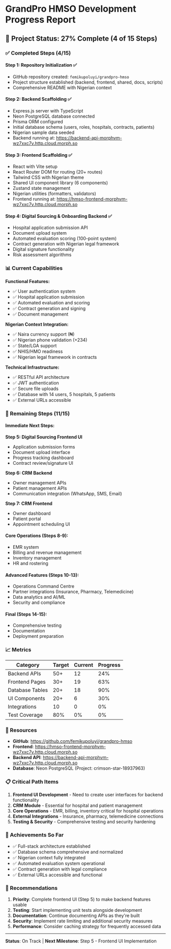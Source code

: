 # GrandPro HMSO Development Progress Report

## 🎯 Project Status: 27% Complete (4 of 15 Steps)

### ✅ Completed Steps (4/15)

#### Step 1: Repository Initialization ✅
- GitHub repository created: `femikupoluyi/grandpro-hmso`
- Project structure established (backend, frontend, shared, docs, scripts)
- Comprehensive README with Nigerian context

#### Step 2: Backend Scaffolding ✅
- Express.js server with TypeScript
- Neon PostgreSQL database connected
- Prisma ORM configured
- Initial database schema (users, roles, hospitals, contracts, patients)
- Nigerian sample data seeded
- Backend running at: https://backend-api-morphvm-wz7xxc7v.http.cloud.morph.so

#### Step 3: Frontend Scaffolding ✅
- React with Vite setup
- React Router DOM for routing (20+ routes)
- Tailwind CSS with Nigerian theme
- Shared UI component library (6 components)
- Zustand state management
- Nigerian utilities (formatters, validators)
- Frontend running at: https://hmso-frontend-morphvm-wz7xxc7v.http.cloud.morph.so

#### Step 4: Digital Sourcing & Onboarding Backend ✅
- Hospital application submission API
- Document upload system
- Automated evaluation scoring (100-point system)
- Contract generation with Nigerian legal framework
- Digital signature functionality
- Risk assessment algorithms

### 📊 Current Capabilities

**Functional Features:**
- ✅ User authentication system
- ✅ Hospital application submission
- ✅ Automated evaluation and scoring
- ✅ Contract generation and signing
- ✅ Document management

**Nigerian Context Integration:**
- ✅ Naira currency support (₦)
- ✅ Nigerian phone validation (+234)
- ✅ State/LGA support
- ✅ NHIS/HMO readiness
- ✅ Nigerian legal framework in contracts

**Technical Infrastructure:**
- ✅ RESTful API architecture
- ✅ JWT authentication
- ✅ Secure file uploads
- ✅ Database with 14 users, 5 hospitals, 5 patients
- ✅ External URLs accessible

### 🚧 Remaining Steps (11/15)

#### Immediate Next Steps:
**Step 5: Digital Sourcing Frontend UI**
- Application submission forms
- Document upload interface
- Progress tracking dashboard
- Contract review/signature UI

**Step 6: CRM Backend**
- Owner management APIs
- Patient management APIs
- Communication integration (WhatsApp, SMS, Email)

**Step 7: CRM Frontend**
- Owner dashboard
- Patient portal
- Appointment scheduling UI

#### Core Operations (Steps 8-9):
- EMR system
- Billing and revenue management
- Inventory management
- HR and rostering

#### Advanced Features (Steps 10-13):
- Operations Command Centre
- Partner integrations (Insurance, Pharmacy, Telemedicine)
- Data analytics and AI/ML
- Security and compliance

#### Final (Steps 14-15):
- Comprehensive testing
- Documentation
- Deployment preparation

### 📈 Metrics

| Category | Target | Current | Progress |
|----------|--------|---------|----------|
| Backend APIs | 50+ | 12 | 24% |
| Frontend Pages | 30+ | 19 | 63% |
| Database Tables | 20+ | 18 | 90% |
| UI Components | 20+ | 6 | 30% |
| Integrations | 10 | 0 | 0% |
| Test Coverage | 80% | 0% | 0% |

### 🔗 Resources

- **GitHub**: https://github.com/femikupoluyi/grandpro-hmso
- **Frontend**: https://hmso-frontend-morphvm-wz7xxc7v.http.cloud.morph.so
- **Backend API**: https://backend-api-morphvm-wz7xxc7v.http.cloud.morph.so
- **Database**: Neon PostgreSQL (Project: crimson-star-18937963)

### 📋 Critical Path Items

1. **Frontend UI Development** - Need to create user interfaces for backend functionality
2. **CRM Module** - Essential for hospital and patient management
3. **Core Operations** - EMR, billing, inventory critical for hospital operations
4. **External Integrations** - Insurance, pharmacy, telemedicine connections
5. **Testing & Security** - Comprehensive testing and security hardening

### 🎉 Achievements So Far

- ✅ Full-stack architecture established
- ✅ Database schema comprehensive and normalized
- ✅ Nigerian context fully integrated
- ✅ Automated evaluation system operational
- ✅ Contract generation with legal compliance
- ✅ External URLs accessible and functional

### 📝 Recommendations

1. **Priority**: Complete frontend UI (Step 5) to make backend features usable
2. **Testing**: Start implementing unit tests alongside development
3. **Documentation**: Continue documenting APIs as they're built
4. **Security**: Implement rate limiting and additional security measures
5. **Performance**: Consider caching strategy for frequently accessed data

---

**Status**: On Track | **Next Milestone**: Step 5 - Frontend UI Implementation
